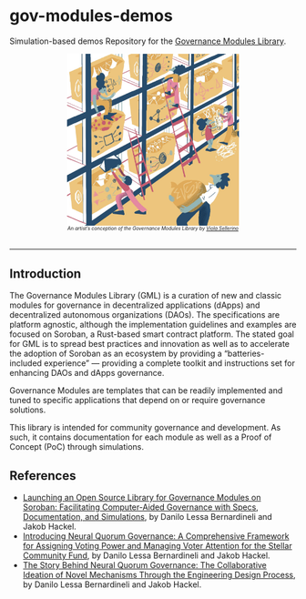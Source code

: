 # gov-modules-demos

Simulation-based demos Repository for the <a href="https://stellarcommunityfund.gitbook.io/module-library/">Governance Modules Library</a>.

<img src="assets/cover.jpeg" style="display:block;margin-left: auto;margin-right: auto;width:60%;"/>
<i style="font-size:0.6em; text-align:center;display: block;">An artist’s conception of the Governance Modules Library by <a href="">Viola Sellerino</a></i>
<br>

---

## Introduction

The Governance Modules Library (GML) is a curation of new and classic modules for governance in decentralized applications (dApps) and decentralized autonomous organizations (DAOs). The specifications are platform agnostic, although the implementation guidelines and examples are focused on Soroban, a Rust-based smart contract platform. The stated goal for GML is to spread best practices and innovation as well as to accelerate the adoption of Soroban as an ecosystem by providing a “batteries-included experience” — providing a complete toolkit and instructions set for enhancing DAOs and dApps governance. 

Governance Modules are templates that can be readily implemented and tuned to specific applications that depend on or require governance solutions.

This library is intended for community governance and development. As such, it contains documentation for each module as well as a Proof of Concept (PoC) through simulations.

## References

- <a href="https://medium.com/block-science/launching-an-open-source-library-for-governance-modules-on-soroban-276fc19f966f">Launching an Open Source Library for Governance Modules on Soroban: Facilitating Computer-Aided Governance with Specs, Documentation, and Simulations</a>, by Danilo Lessa Bernardineli and Jakob Hackel.
- <a href="https://medium.com/block-science/introducing-neural-quorum-governance-e31dda71e81c">Introducing Neural Quorum Governance: A Comprehensive Framework for Assigning Voting Power and Managing Voter Attention for the Stellar Community Fund</a>, by Danilo Lessa Bernardineli and Jakob Hackel.
- <a href="https://medium.com/block-science/launching-an-open-source-library-for-governance-modules-on-soroban-276fc19f966f">The Story Behind Neural Quorum Governance: The Collaborative Ideation of Novel Mechanisms Through the Engineering Design Process</a>, by Danilo Lessa Bernardineli and Jakob Hackel.